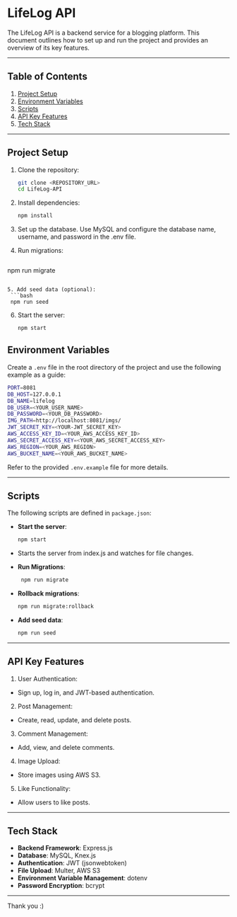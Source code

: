 # LifeLog API

The LifeLog API is a backend service for a blogging platform. This document outlines how to set up and run the project and provides an overview of its key features.

---

## Table of Contents
1. [Project Setup](#project-setup)
2. [Environment Variables](#environment-variables)
3. [Scripts](#scripts)
4. [API Key Features](#api-key-features)
5. [Tech Stack](#tech-stack)

---

## Project Setup

1. Clone the repository:
   ```bash
   git clone <REPOSITORY_URL>
   cd LifeLog-API
   ```
   
2. Install dependencies:
   ```bash
   npm install
   ```

3. Set up the database. Use MySQL and configure the database name, username, and password in the .env file.

4. Run migrations:
   ```bash
  npm run migrate
  ```

5. Add seed data (optional):
   ```bash
   npm run seed
   ```

6. Start the server:
   ```bash
   npm start
   ```

## Environment Variables
Create a `.env` file in the root directory of the project and use the following example as a guide:

   ```bash
   PORT=8081
   DB_HOST=127.0.0.1
   DB_NAME=lifelog
   DB_USER=<YOUR_USER_NAME>
   DB_PASSWORD=<YOUR_DB_PASSWORD>
   IMG_PATH=http://localhost:8081/imgs/
   JWT_SECRET_KEY=<YOUR-JWT_SECRET_KEY>
   AWS_ACCESS_KEY_ID=<YOUR_AWS_ACCESS_KEY_ID>
   AWS_SECRET_ACCESS_KEY=<YOUR_AWS_SECRET_ACCESS_KEY>
   AWS_REGION=<YOUR_AWS_REGION>
   AWS_BUCKET_NAME=<YOUR_AWS_BUCKET_NAME>
   ```

Refer to the provided `.env.example` file for more details.

---

## Scripts

The following scripts are defined in `package.json`:

- **Start the server**:

    ```bash
    npm start
    ```
    
- Starts the server from index.js and watches for file changes.

-  **Run Migrations**:
  

     ```bash
      npm run migrate
    ```

- **Rollback migrations**:

    ```bash
   npm run migrate:rollback
    ```
   
- **Add seed data**:
  
    ```bash
    npm run seed 
    ```

---

## API Key Features

1. User Authentication:   
- Sign up, log in, and JWT-based authentication.

2. Post Management:
- Create, read, update, and delete posts.

3. Comment Management:   
- Add, view, and delete comments.

4. Image Upload:
- Store images using AWS S3.

5. Like Functionality:
- Allow users to like posts.

---

## Tech Stack

- **Backend Framework**: Express.js
- **Database**: MySQL, Knex.js
- **Authentication**: JWT (jsonwebtoken)
- **File Upload**: Multer, AWS S3
- **Environment Variable Management**: dotenv
- **Password Encryption**: bcrypt

---

Thank you :)
